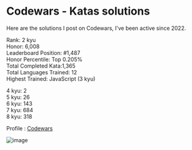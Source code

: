 # Codewars - Katas solutions

Here are the solutions I post on Codewars, I've been active since 2022.

Rank: 2 kyu  
Honor: 6,008  
Leaderboard Position: #1,487  
Honor Percentile: Top 0.205%  
Total Completed Kata:1,365  
Total Languages Trained: 12  
Highest Trained: JavaScript (3 kyu)

4 kyu: 2  
5 kyu: 26  
6 kyu: 143  
7 kyu: 684  
8 kyu: 318  

Profile : [Codewars](https://www.codewars.com/users/Sancti0n)

![image](https://www.codewars.com/users/Sancti0n/badges/large)